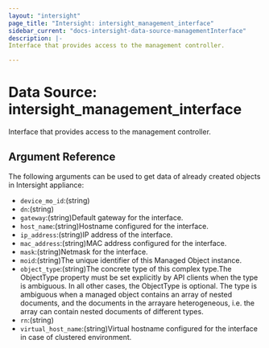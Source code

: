 ```yaml
---
layout: "intersight"
page_title: "Intersight: intersight_management_interface"
sidebar_current: "docs-intersight-data-source-managementInterface"
description: |-
Interface that provides access to the management controller.

---
```


# Data Source: intersight_management_interface
Interface that provides access to the management controller.

## Argument Reference
The following arguments can be used to get data of already created objects in Intersight appliance:
* `device_mo_id`:(string)
* `dn`:(string)
* `gateway`:(string)Default gateway for the interface.
* `host_name`:(string)Hostname configured for the interface.
* `ip_address`:(string)IP address of the interface.
* `mac_address`:(string)MAC address configured for the interface.
* `mask`:(string)Netmask for the interface.
* `moid`:(string)The unique identifier of this Managed Object instance.
* `object_type`:(string)The concrete type of this complex type.The ObjectType property must be set explicitly by API clients when the type is ambiguous. In all other cases, the ObjectType is optional. The type is ambiguous when a managed object contains an array of nested documents, and the documents in the arrayare heterogeneous, i.e. the array can contain nested documents of different types.
* `rn`:(string)
* `virtual_host_name`:(string)Virtual hostname configured for the interface in case of clustered environment.
